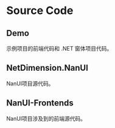 # Source Code

## Demo

示例项目的前端代码和 .NET 窗体项目代码。

## NetDimension.NanUI

NanUI项目源代码。

## NanUI-Frontends

NanUI项目涉及到的前端源代码。